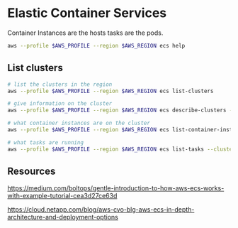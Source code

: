 # Elastic Container Services

Container Instances are the hosts tasks are the pods.  

```sh
aws --profile $AWS_PROFILE --region $AWS_REGION ecs help
```

## List clusters  

```sh
# list the clusters in the region
aws --profile $AWS_PROFILE --region $AWS_REGION ecs list-clusters
```


```sh
# give information on the cluster
aws --profile $AWS_PROFILE --region $AWS_REGION ecs describe-clusters --cluster "$cluster"

# what container instances are on the cluster
aws --profile $AWS_PROFILE --region $AWS_REGION ecs list-container-instances --cluster "$cluster"

# what tasks are running
aws --profile $AWS_PROFILE --region $AWS_REGION ecs list-tasks --cluster "$cluster"


```



## Resources  

https://medium.com/boltops/gentle-introduction-to-how-aws-ecs-works-with-example-tutorial-cea3d27ce63d

https://cloud.netapp.com/blog/aws-cvo-blg-aws-ecs-in-depth-architecture-and-deployment-options